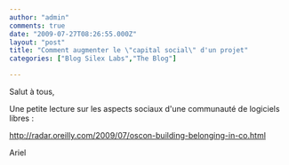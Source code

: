 ```yaml
---
author: "admin"
comments: true
date: "2009-07-27T08:26:55.000Z"
layout: "post"
title: "Comment augmenter le \"capital social\" d'un projet"
categories: ["Blog Silex Labs","The Blog"]

---
```

Salut à tous,

Une petite lecture sur les aspects sociaux d'une communauté de logiciels libres :

http://radar.oreilly.com/2009/07/oscon-building-belonging-in-co.html

Ariel



